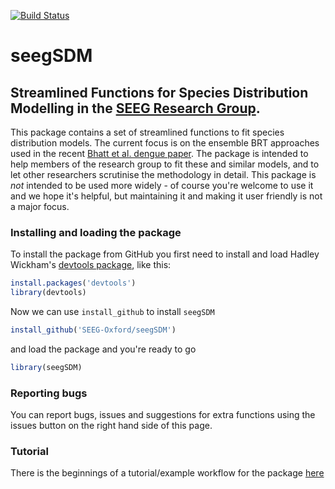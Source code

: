 [![Build Status](https://travis-ci.org/SEEG-Oxford/seegSDM.svg)](https://travis-ci.org/SEEG-Oxford/seegSDM)

# seegSDM
## Streamlined Functions for Species Distribution Modelling in the [SEEG Research Group][1].

This package contains a set of streamlined functions to fit species distribution models.
The current focus is on the ensemble BRT approaches used in the recent [Bhatt et al. dengue paper][2].
The package is intended to help members of the research group to fit these and similar models, and to let other researchers scrutinise the methodology in detail.
This package is *not* intended to be used more widely - of course you're welcome to use it and we hope it's helpful, but maintaining it and making it user friendly is not a major focus.


### Installing and loading the package

To install the package from GitHub you first need to install and load Hadley Wickham's [devtools package][3], like this:


```r
install.packages('devtools')
library(devtools)
```
Now we can use ```install_github``` to install ```seegSDM```

```r
install_github('SEEG-Oxford/seegSDM')
```

and load the package and you're ready to go

```r
library(seegSDM)
```

### Reporting bugs

You can report bugs, issues and suggestions for extra functions using the issues button on the right hand side of this page.


### Tutorial

There is the beginnings of a tutorial/example workflow for the package [here](https://rawgithub.com/SEEG-Oxford/seegSDM/master/seegSDM_tutorial.html)


[1]: http://seeg.zoo.ox.ac.uk/ 
[2]: http://dx.doi.org/10.1038/nature12060
[3]: http://cran.r-project.org/web/packages/devtools/index.html

